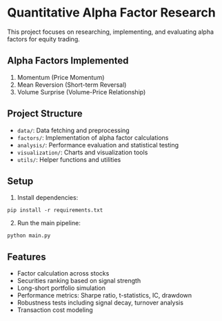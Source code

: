 # Quantitative Alpha Factor Research

This project focuses on researching, implementing, and evaluating alpha factors for equity trading.

## Alpha Factors Implemented

1. Momentum (Price Momentum)
2. Mean Reversion (Short-term Reversal)
3. Volume Surprise (Volume-Price Relationship)

## Project Structure

- `data/`: Data fetching and preprocessing
- `factors/`: Implementation of alpha factor calculations
- `analysis/`: Performance evaluation and statistical testing
- `visualization/`: Charts and visualization tools
- `utils/`: Helper functions and utilities

## Setup

1. Install dependencies:
```
pip install -r requirements.txt
```

2. Run the main pipeline:
```
python main.py
```

## Features

- Factor calculation across stocks
- Securities ranking based on signal strength
- Long-short portfolio simulation
- Performance metrics: Sharpe ratio, t-statistics, IC, drawdown
- Robustness tests including signal decay, turnover analysis
- Transaction cost modeling 
